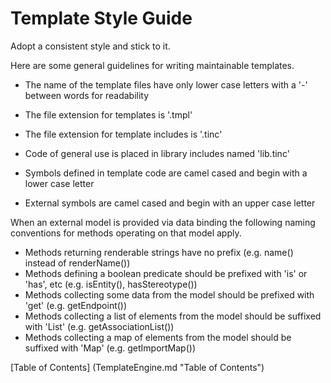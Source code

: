 Template Style Guide
====================

Adopt a consistent style and stick to it.

Here are some general guidelines for writing maintainable templates.

* The name of the template files have only lower case letters with a '-' between words for readability
* The file extension for templates is '.tmpl'
* The file extension for template includes is '.tinc'
* Code of general use is placed in library includes named 'lib.tinc'

* Symbols defined in template code are camel cased and begin with a lower case letter
* External symbols are camel cased and begin with an upper case letter

When an external model is provided via data binding the following naming conventions for methods operating on that model apply.

* Methods returning renderable strings have no prefix
	(e.g. name() instead of renderName())
* Methods defining a boolean predicate should be prefixed with 'is' or 'has', etc
	(e.g. isEntity(), hasStereotype())
* Methods collecting some data from the model should be prefixed with 'get'
	(e.g. getEndpoint())
* Methods collecting a list of elements from the model should be suffixed with 'List'
	(e.g. getAssociationList())
* Methods collecting a map of elements from the model should be suffixed with 'Map'
	(e.g. getImportMap())


[Table of Contents] (TemplateEngine.md "Table of Contents")
